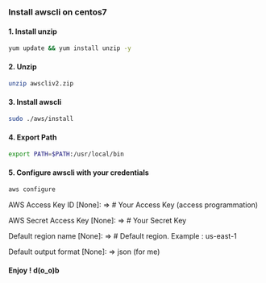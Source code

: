 ### Install awscli on centos7
#### 1. Install unzip
```sh
yum update && yum install unzip -y
```
#### 2. Unzip
```sh
unzip awscliv2.zip
```
#### 3. Install awscli
```sh
sudo ./aws/install
```
#### 4. Export Path
```sh
export PATH=$PATH:/usr/local/bin
```

#### 5. Configure awscli with your credentials 
```sh
aws configure
```
AWS Access Key ID [None]: => # Your Access Key (access programmation)

AWS Secret Access Key [None]: => # Your Secret Key

Default region name [None]: => # Default region. Example : us-east-1 

Default output format [None]: => json (for me)

#### Enjoy ! d(o_o)b 